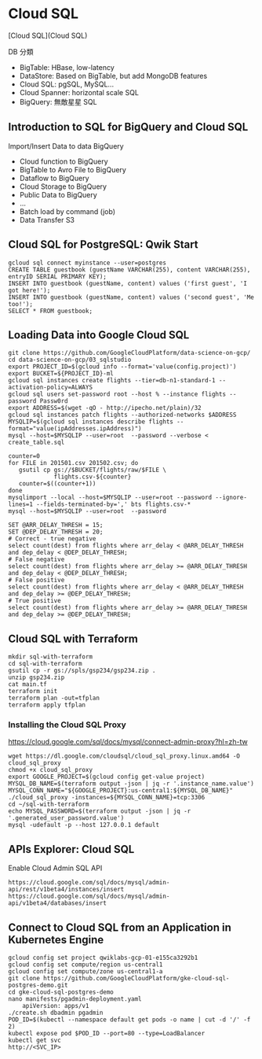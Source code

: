 # Cloud SQL

[Cloud SQL](Cloud SQL)

DB 分類

- BigTable: HBase, low-latency
- DataStore: Based on BigTable, but add MongoDB features
- Cloud SQL: pgSQL, MySQL...
- Cloud Spanner: horizontal scale SQL
- BigQuery: 無敵星星 SQL

## Introduction to SQL for BigQuery and Cloud SQL

Import/Insert Data to data BigQuery

- Cloud function to BigQuery
- BigTable to Avro File to BigQuery
- Dataflow to BigQuery
- Cloud Storage to BigQuery
- Public Data to BigQuery
- ...
- Batch load by command (job)
- Data Transfer S3

## Cloud SQL for PostgreSQL: Qwik Start

```
gcloud sql connect myinstance --user=postgres
CREATE TABLE guestbook (guestName VARCHAR(255), content VARCHAR(255), entryID SERIAL PRIMARY KEY);
INSERT INTO guestbook (guestName, content) values ('first guest', 'I got here!');
INSERT INTO guestbook (guestName, content) values ('second guest', 'Me too!');
SELECT * FROM guestbook;
```

## Loading Data into Google Cloud SQL

```
git clone https://github.com/GoogleCloudPlatform/data-science-on-gcp/
cd data-science-on-gcp/03_sqlstudio
export PROJECT_ID=$(gcloud info --format='value(config.project)')
export BUCKET=${PROJECT_ID}-ml
gcloud sql instances create flights --tier=db-n1-standard-1 --activation-policy=ALWAYS
gcloud sql users set-password root --host % --instance flights --password Passw0rd
export ADDRESS=$(wget -qO - http://ipecho.net/plain)/32
gcloud sql instances patch flights --authorized-networks $ADDRESS
MYSQLIP=$(gcloud sql instances describe flights --format="value(ipAddresses.ipAddress)")
mysql --host=$MYSQLIP --user=root  --password --verbose < create_table.sql

counter=0
for FILE in 201501.csv 201502.csv; do
   gsutil cp gs://$BUCKET/flights/raw/$FILE \
             flights.csv-${counter}
   counter=$((counter+1))
done
mysqlimport --local --host=$MYSQLIP --user=root --password --ignore-lines=1 --fields-terminated-by=',' bts flights.csv-*
mysql --host=$MYSQLIP --user=root  --password
```

```
SET @ARR_DELAY_THRESH = 15;
SET @DEP_DELAY_THRESH = 20;
# Correct - true negative
select count(dest) from flights where arr_delay < @ARR_DELAY_THRESH and dep_delay < @DEP_DELAY_THRESH;
# False negative
select count(dest) from flights where arr_delay >= @ARR_DELAY_THRESH and dep_delay < @DEP_DELAY_THRESH;
# False positive
select count(dest) from flights where arr_delay < @ARR_DELAY_THRESH and dep_delay >= @DEP_DELAY_THRESH;
# True positive
select count(dest) from flights where arr_delay >= @ARR_DELAY_THRESH and dep_delay >= @DEP_DELAY_THRESH;
```

## Cloud SQL with Terraform

```
mkdir sql-with-terraform
cd sql-with-terraform
gsutil cp -r gs://spls/gsp234/gsp234.zip .
unzip gsp234.zip
cat main.tf
terraform init
terraform plan -out=tfplan
terraform apply tfplan
```

### Installing the Cloud SQL Proxy

https://cloud.google.com/sql/docs/mysql/connect-admin-proxy?hl=zh-tw

```
wget https://dl.google.com/cloudsql/cloud_sql_proxy.linux.amd64 -O cloud_sql_proxy
chmod +x cloud_sql_proxy
export GOOGLE_PROJECT=$(gcloud config get-value project)
MYSQL_DB_NAME=$(terraform output -json | jq -r '.instance_name.value')
MYSQL_CONN_NAME="${GOOGLE_PROJECT}:us-central1:${MYSQL_DB_NAME}"
./cloud_sql_proxy -instances=${MYSQL_CONN_NAME}=tcp:3306
cd ~/sql-with-terraform
echo MYSQL_PASSWORD=$(terraform output -json | jq -r '.generated_user_password.value')
mysql -udefault -p --host 127.0.0.1 default
```

## APIs Explorer: Cloud SQL

Enable Cloud Admin SQL API

```
https://cloud.google.com/sql/docs/mysql/admin-api/rest/v1beta4/instances/insert
https://cloud.google.com/sql/docs/mysql/admin-api/v1beta4/databases/insert
```

## Connect to Cloud SQL from an Application in Kubernetes Engine

```
gcloud config set project qwiklabs-gcp-01-e155ca3292b1
gcloud config set compute/region us-central1
gcloud config set compute/zone us-central1-a
git clone https://github.com/GoogleCloudPlatform/gke-cloud-sql-postgres-demo.git
cd gke-cloud-sql-postgres-demo
nano manifests/pgadmin-deployment.yaml
    apiVersion: apps/v1
./create.sh dbadmin pgadmin
POD_ID=$(kubectl --namespace default get pods -o name | cut -d '/' -f 2)
kubectl expose pod $POD_ID --port=80 --type=LoadBalancer
kubectl get svc
http://<SVC_IP>
```
